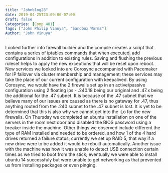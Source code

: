 ```yaml
---
title: "Johnblog28"
date: 2019-04-25T23:09:06-07:00
draft: false
Categories: [Comp 481]
Tags: ["John Philip Vinuya", "Sandbox Worms"]
Author: "John Vinuya"
---
```

Looked further into firewall builder and the compile creates a script that contains a series of iptables commands that when executed, add configurations in addition to existing rules. Saving and flushing the previous ruleset helps to apply the new exceptions that will be reset upon reboot. New services we looked into are Corosync accompanied with Pacemaker for IP failover via cluster membership and management; these services may take the place of our current configuration with keepalived. By using Corosync, we would have the 2 firewalls set up in an active/passive configuration using 2 floating ips - .240.18 being our original and .47.x being the additional for the .47 subnet. It is because of the .47 subnet that we believe many of our issues are caused as there is no gateway for .47, thus anything routed from the .240 subnet to the .47 subnet is lost. It is yet to be determined that this is also why we cannot get into the iLo for the new firewalls. 
On Thursday we completed an ubuntu installation on one of the servers in the room next door and disabled the BIOS password using a breaker inside the machine. Other things we observed include different the type of RAM installed and needed to be ordered, and how 1 of the 4 hard drives returned a failure status; currently we set up RAID 5, that way if a new drive were to be added it would be rebuilt automatically. Another issue with the machine was how it was unable to detect USB connection certain times as we tried to boot from the stick; eventually we were able to install ubuntu 14 successfuly but were unable to get networking as that prevented us from installing packages or even pinging.  
